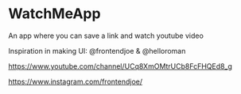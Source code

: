 # WatchMeApp
An app where you can save a link and watch youtube video

Inspiration in making UI: @frontendjoe & @helloroman


https://www.youtube.com/channel/UCq8XmOMtrUCb8FcFHQEd8_g

https://www.instagram.com/frontendjoe/

